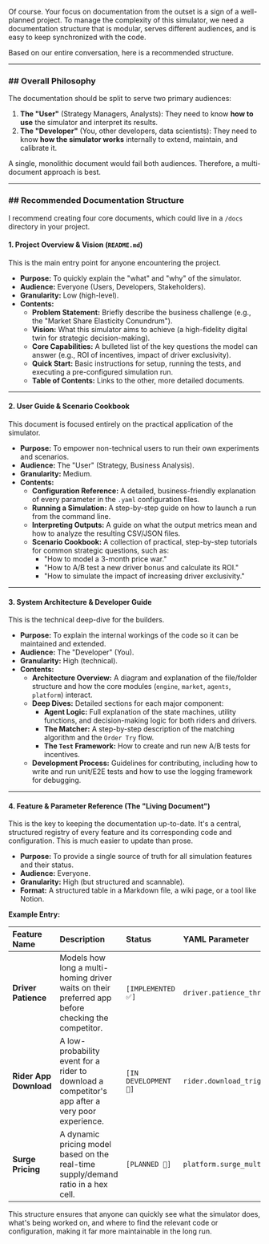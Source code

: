 Of course. Your focus on documentation from the outset is a sign of a well-planned project. To manage the complexity of this simulator, we need a documentation structure that is modular, serves different audiences, and is easy to keep synchronized with the code.

Based on our entire conversation, here is a recommended structure.

---
### ## Overall Philosophy

The documentation should be split to serve two primary audiences:
1.  **The "User"** (Strategy Managers, Analysts): They need to know **how to use** the simulator and interpret its results.
2.  **The "Developer"** (You, other developers, data scientists): They need to know **how the simulator works** internally to extend, maintain, and calibrate it.

A single, monolithic document would fail both audiences. Therefore, a multi-document approach is best.

---
### ## Recommended Documentation Structure

I recommend creating four core documents, which could live in a `/docs` directory in your project.

#### **1. Project Overview & Vision (`README.md`)**

This is the main entry point for anyone encountering the project.

* **Purpose:** To quickly explain the "what" and "why" of the simulator.
* **Audience:** Everyone (Users, Developers, Stakeholders).
* **Granularity:** Low (high-level).
* **Contents:**
    * **Problem Statement:** Briefly describe the business challenge (e.g., the "Market Share Elasticity Conundrum").
    * **Vision:** What this simulator aims to achieve (a high-fidelity digital twin for strategic decision-making).
    * **Core Capabilities:** A bulleted list of the key questions the model can answer (e.g., ROI of incentives, impact of driver exclusivity).
    * **Quick Start:** Basic instructions for setup, running the tests, and executing a pre-configured simulation run.
    * **Table of Contents:** Links to the other, more detailed documents.

---
#### **2. User Guide & Scenario Cookbook**

This document is focused entirely on the practical application of the simulator.

* **Purpose:** To empower non-technical users to run their own experiments and scenarios.
* **Audience:** The "User" (Strategy, Business Analysis).
* **Granularity:** Medium.
* **Contents:**
    * **Configuration Reference:** A detailed, business-friendly explanation of every parameter in the `.yaml` configuration files.
    * **Running a Simulation:** A step-by-step guide on how to launch a run from the command line.
    * **Interpreting Outputs:** A guide on what the output metrics mean and how to analyze the resulting CSV/JSON files.
    * **Scenario Cookbook:** A collection of practical, step-by-step tutorials for common strategic questions, such as:
        * "How to model a 3-month price war."
        * "How to A/B test a new driver bonus and calculate its ROI."
        * "How to simulate the impact of increasing driver exclusivity."

---
#### **3. System Architecture & Developer Guide**

This is the technical deep-dive for the builders.

* **Purpose:** To explain the internal workings of the code so it can be maintained and extended.
* **Audience:** The "Developer" (You).
* **Granularity:** High (technical).
* **Contents:**
    * **Architecture Overview:** A diagram and explanation of the file/folder structure and how the core modules (`engine`, `market`, `agents`, `platform`) interact.
    * **Deep Dives:** Detailed sections for each major component:
        * **Agent Logic:** Full explanation of the state machines, utility functions, and decision-making logic for both riders and drivers.
        * **The Matcher:** A step-by-step description of the matching algorithm and the `Order Try` flow.
        * **The `Test` Framework:** How to create and run new A/B tests for incentives.
    * **Development Process:** Guidelines for contributing, including how to write and run unit/E2E tests and how to use the logging framework for debugging.

---
#### **4. Feature & Parameter Reference (The "Living Document")**

This is the key to keeping the documentation up-to-date. It's a central, structured registry of every feature and its corresponding code and configuration. This is much easier to update than prose.

* **Purpose:** To provide a single source of truth for all simulation features and their status.
* **Audience:** Everyone.
* **Granularity:** High (but structured and scannable).
* **Format:** A structured table in a Markdown file, a wiki page, or a tool like Notion.

**Example Entry:**

| Feature Name | Description | Status | YAML Parameter | Code Location |
| :--- | :--- | :--- | :--- | :--- |
| **Driver Patience** | Models how long a multi-homing driver waits on their preferred app before checking the competitor. | `[IMPLEMENTED ✅]` | `driver.patience_threshold_ticks` | `simulator/agents/driver/logic.py` |
| **Rider App Download**| A low-probability event for a rider to download a competitor's app after a very poor experience. | `[IN DEVELOPMENT 🚧]` | `rider.download_trigger_threshold` | `simulator/agents/rider/logic.py` |
| **Surge Pricing** | A dynamic pricing model based on the real-time supply/demand ratio in a hex cell. | `[PLANNED 📝]`| `platform.surge_multiplier_max`| `simulator/platform/matcher.py` |

This structure ensures that anyone can quickly see what the simulator does, what's being worked on, and where to find the relevant code or configuration, making it far more maintainable in the long run.
